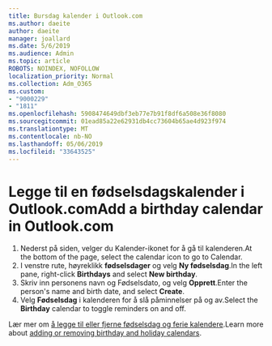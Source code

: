 ```yaml
---
title: Bursdag kalender i Outlook.com
ms.author: daeite
author: daeite
manager: joallard
ms.date: 5/6/2019
ms.audience: Admin
ms.topic: article
ROBOTS: NOINDEX, NOFOLLOW
localization_priority: Normal
ms.collection: Adm_O365
ms.custom:
- "9000229"
- "1811"
ms.openlocfilehash: 5908474649dbf3eb77e7b91f8df6a508e36f8080
ms.sourcegitcommit: 01ead85a22e62931db4cc73604b65ae4d923f974
ms.translationtype: MT
ms.contentlocale: nb-NO
ms.lasthandoff: 05/06/2019
ms.locfileid: "33643525"
---
```

# <a name="add-a-birthday-calendar-in-outlookcom"></a><span data-ttu-id="5635f-102">Legge til en fødselsdagskalender i Outlook.com</span><span class="sxs-lookup"><span data-stu-id="5635f-102">Add a birthday calendar in Outlook.com</span></span>

1. <span data-ttu-id="5635f-103">Nederst på siden, velger du Kalender-ikonet for å gå til kalenderen.</span><span class="sxs-lookup"><span data-stu-id="5635f-103">At the bottom of the page, select the calendar icon to go to Calendar.</span></span>
1. <span data-ttu-id="5635f-104">I venstre rute, høyreklikk **fødselsdager** og velg **Ny fødselsdag**.</span><span class="sxs-lookup"><span data-stu-id="5635f-104">In the left pane, right-click **Birthdays** and select **New birthday**.</span></span>
1. <span data-ttu-id="5635f-105">Skriv inn personens navn og Fødselsdato, og velg **Opprett**.</span><span class="sxs-lookup"><span data-stu-id="5635f-105">Enter the person's name and birth date, and select **Create**.</span></span>
1. <span data-ttu-id="5635f-106">Velg **Fødselsdag** i kalenderen for å slå påminnelser på og av.</span><span class="sxs-lookup"><span data-stu-id="5635f-106">Select the **Birthday** calendar to toggle reminders on and off.</span></span>

<span data-ttu-id="5635f-107">Lær mer om [å legge til eller fjerne fødselsdag og ferie kalendere](https://support.office.com/article/b8e636da-fda8-413f-940e-68396efa49a6).</span><span class="sxs-lookup"><span data-stu-id="5635f-107">Learn more about [adding or removing birthday and holiday calendars](https://support.office.com/article/b8e636da-fda8-413f-940e-68396efa49a6).</span></span>